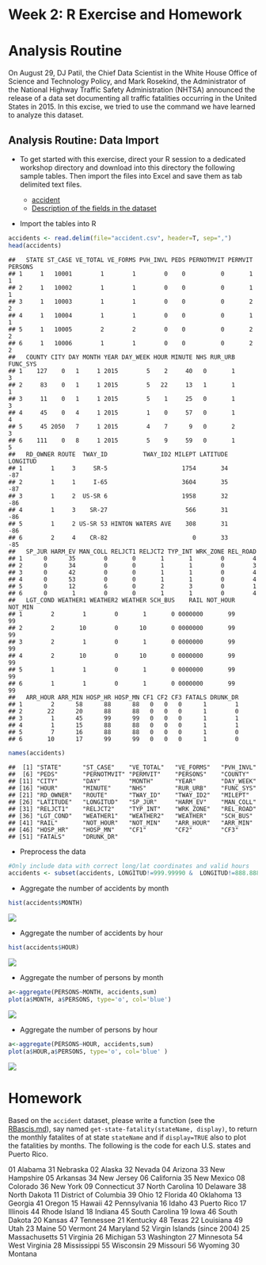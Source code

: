 Week 2: R Exercise and Homework
================

Analysis Routine
================

On August 29, DJ Patil, the Chief Data Scientist in the White House Office of Science and Technology Policy, and Mark Rosekind, the Administrator of the National Highway Traffic Safety Administration (NHTSA) announced the release of a data set documenting all traffic fatalities occurring in the United States in 2015. In this excise, we tried to use the command we have learned to analyze this dataset.

Analysis Routine: Data Import
-----------------------------

-   To get started with this exercise, direct your R session to a dedicated workshop directory and download into this directory the following sample tables. Then import the files into Excel and save them as tab delimited text files.

    -   [accident](./accident.csv)
    -   [Description of the fields in the dataset](ftp://ftp.nhtsa.dot.gov/FARS/FARS-DOC/Analytical%20User%20Guide/USERGUIDE-2015.pdf)
-   Import the tables into R

``` r
accidents <- read.delim(file="accident.csv", header=T, sep=",") 
head(accidents)
```

    ##   STATE ST_CASE VE_TOTAL VE_FORMS PVH_INVL PEDS PERNOTMVIT PERMVIT PERSONS
    ## 1     1   10001        1        1        0    0          0       1       1
    ## 2     1   10002        1        1        0    0          0       1       1
    ## 3     1   10003        1        1        0    0          0       2       2
    ## 4     1   10004        1        1        0    0          0       1       1
    ## 5     1   10005        2        2        0    0          0       2       2
    ## 6     1   10006        1        1        0    0          0       2       2
    ##   COUNTY CITY DAY MONTH YEAR DAY_WEEK HOUR MINUTE NHS RUR_URB FUNC_SYS
    ## 1    127    0   1     1 2015        5    2     40   0       1        3
    ## 2     83    0   1     1 2015        5   22     13   1       1        1
    ## 3     11    0   1     1 2015        5    1     25   0       1        3
    ## 4     45    0   4     1 2015        1    0     57   0       1        4
    ## 5     45 2050   7     1 2015        4    7      9   0       2        3
    ## 6    111    0   8     1 2015        5    9     59   0       1        5
    ##   RD_OWNER ROUTE  TWAY_ID          TWAY_ID2 MILEPT LATITUDE LONGITUD
    ## 1        1     3     SR-5                     1754       34      -87
    ## 2        1     1     I-65                     3604       35      -87
    ## 3        1     2  US-SR 6                     1958       32      -86
    ## 4        1     3    SR-27                      566       31      -86
    ## 5        1     2 US-SR 53 HINTON WATERS AVE    308       31      -86
    ## 6        2     4    CR-82                        0       33      -85
    ##   SP_JUR HARM_EV MAN_COLL RELJCT1 RELJCT2 TYP_INT WRK_ZONE REL_ROAD
    ## 1      0      35        0       0       1       1        0        4
    ## 2      0      34        0       0       1       1        0        3
    ## 3      0      42        0       0       1       1        0        4
    ## 4      0      53        0       0       1       1        0        4
    ## 5      0      12        6       0       2       3        0        1
    ## 6      0       1        0       0       1       1        0        4
    ##   LGT_COND WEATHER1 WEATHER2 WEATHER SCH_BUS    RAIL NOT_HOUR NOT_MIN
    ## 1        2        1        0       1       0 0000000       99      99
    ## 2        2       10        0      10       0 0000000       99      99
    ## 3        2        1        0       1       0 0000000       99      99
    ## 4        2       10        0      10       0 0000000       99      99
    ## 5        1        1        0       1       0 0000000       99      99
    ## 6        1        1        0       1       0 0000000       99      99
    ##   ARR_HOUR ARR_MIN HOSP_HR HOSP_MN CF1 CF2 CF3 FATALS DRUNK_DR
    ## 1        2      58      88      88   0   0   0      1        1
    ## 2       22      20      88      88   0   0   0      1        0
    ## 3        1      45      99      99   0   0   0      1        1
    ## 4        1      15      88      88   0   0   0      1        1
    ## 5        7      16      88      88   0   0   0      1        0
    ## 6       10      17      99      99   0   0   0      1        0

``` r
names(accidents)
```

    ##  [1] "STATE"      "ST_CASE"    "VE_TOTAL"   "VE_FORMS"   "PVH_INVL"  
    ##  [6] "PEDS"       "PERNOTMVIT" "PERMVIT"    "PERSONS"    "COUNTY"    
    ## [11] "CITY"       "DAY"        "MONTH"      "YEAR"       "DAY_WEEK"  
    ## [16] "HOUR"       "MINUTE"     "NHS"        "RUR_URB"    "FUNC_SYS"  
    ## [21] "RD_OWNER"   "ROUTE"      "TWAY_ID"    "TWAY_ID2"   "MILEPT"    
    ## [26] "LATITUDE"   "LONGITUD"   "SP_JUR"     "HARM_EV"    "MAN_COLL"  
    ## [31] "RELJCT1"    "RELJCT2"    "TYP_INT"    "WRK_ZONE"   "REL_ROAD"  
    ## [36] "LGT_COND"   "WEATHER1"   "WEATHER2"   "WEATHER"    "SCH_BUS"   
    ## [41] "RAIL"       "NOT_HOUR"   "NOT_MIN"    "ARR_HOUR"   "ARR_MIN"   
    ## [46] "HOSP_HR"    "HOSP_MN"    "CF1"        "CF2"        "CF3"       
    ## [51] "FATALS"     "DRUNK_DR"

-   Preprocess the data

``` r
#Only include data with correct long/lat coordinates and valid hours
accidents <- subset(accidents, LONGITUD!=999.99990 &  LONGITUD!=888.88880 & LONGITUD!=777.77770 & HOUR<30)
```

-   Aggregate the number of accidents by month

``` r
hist(accidents$MONTH)
```

![](excise_files/figure-markdown_github/import_data3-1.png)

-   Aggregate the number of accidents by hour

``` r
hist(accidents$HOUR)
```

![](excise_files/figure-markdown_github/import_data4-1.png)

-   Aggregate the number of persons by month

``` r
a<-aggregate(PERSONS~MONTH, accidents,sum)
plot(a$MONTH, a$PERSONS, type='o', col='blue')
```

![](excise_files/figure-markdown_github/import_data5-1.png)

-   Aggregate the number of persons by hour

``` r
a<-aggregate(PERSONS~HOUR, accidents,sum)
plot(a$HOUR,a$PERSONS, type='o', col='blue' )
```

![](excise_files/figure-markdown_github/import_data6-1.png)

Homework
========

Based on the `accident` dataset, please write a function (see the [RBascis.md](./RBasics.md)), say named `get-state-fatality(stateName, display)`, to return the monthly fatalites of at state `stateName` and if `display=TRUE` also to plot the fatalities by months. The following is the code for each U.S. states and Puerto Rico.

01 Alabama 31 Nebraska 02 Alaska 32 Nevada 04 Arizona 33 New Hampshire 05 Arkansas 34 New Jersey 06 California 35 New Mexico 08 Colorado 36 New York 09 Connecticut 37 North Carolina 10 Delaware 38 North Dakota 11 District of Columbia 39 Ohio 12 Florida 40 Oklahoma 13 Georgia 41 Oregon 15 Hawaii 42 Pennsylvania 16 Idaho 43 Puerto Rico 17 Illinois 44 Rhode Island 18 Indiana 45 South Carolina 19 Iowa 46 South Dakota 20 Kansas 47 Tennessee 21 Kentucky 48 Texas 22 Louisiana 49 Utah 23 Maine 50 Vermont 24 Maryland 52 Virgin Islands (since 2004) 25 Massachusetts 51 Virginia 26 Michigan 53 Washington 27 Minnesota 54 West Virginia 28 Mississippi 55 Wisconsin 29 Missouri 56 Wyoming 30 Montana
